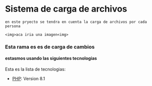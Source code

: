 # Sistema de carga de archivos

    en este pryecto se tendra en cuenta la carga de archivos por cada persona

    <img>aca iria una imagen<img>
    
### Esta rama es es de carga de cambios
#### estasmos usando las siguientes tecnologias 

Esta es la lista de tecnologias:
* [PHP](https://www.php.net/): Version 8.1